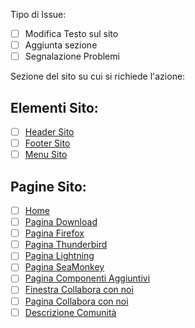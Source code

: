 Tipo di Issue:

* [ ] Modifica Testo sul sito
* [ ] Aggiunta sezione
* [ ] Segnalazione Problemi

Sezione del sito su cui si richiede l'azione:

## Elementi Sito:

* [ ] [Header Sito](https://github.com/MozillaItalia/www.mozillaitalia.org/blob/master/header.md)
* [ ] [Footer Sito](https://github.com/MozillaItalia/www.mozillaitalia.org/blob/master/footer.md)
* [ ] [Menu Sito](https://github.com/MozillaItalia/www.mozillaitalia.org/blob/master/menu.md)

## Pagine Sito:

* [ ] [Home]()
* [ ] [Pagina Download](https://github.com/MozillaItalia/www.mozillaitalia.org/blob/master/download.md)
* [ ] [Pagina Firefox](https://github.com/MozillaItalia/www.mozillaitalia.org/blob/master/firefox.md)
* [ ] [Pagina Thunderbird](https://github.com/MozillaItalia/www.mozillaitalia.org/blob/master/thunderbird.md)
* [ ] [Pagina Lightning](https://github.com/MozillaItalia/www.mozillaitalia.org/blob/master/lightning.md)
* [ ] [Pagina SeaMonkey](https://github.com/MozillaItalia/www.mozillaitalia.org/blob/master/seamonkey.md)
* [ ] [Pagina Componenti Aggiuntivi](https://github.com/MozillaItalia/www.mozillaitalia.org/blob/master/componentiaggiuntivi.md)
* [ ] [Finestra Collabora con noi](https://github.com/MozillaItalia/www.mozillaitalia.org/blob/master/finestracollabora.md)
* [ ] [Pagina Collabora con noi]()
* [ ] [Descrizione Comunità](https://github.com/MozillaItalia/www.mozillaitalia.org/blob/master/descrizione.md)

